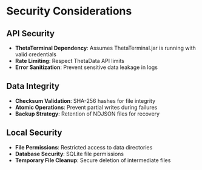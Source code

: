 # Security Considerations

## API Security
- **ThetaTerminal Dependency**: Assumes ThetaTerminal.jar is running with valid credentials
- **Rate Limiting**: Respect ThetaData API limits
- **Error Sanitization**: Prevent sensitive data leakage in logs

## Data Integrity
- **Checksum Validation**: SHA-256 hashes for file integrity
- **Atomic Operations**: Prevent partial writes during failures
- **Backup Strategy**: Retention of NDJSON files for recovery

## Local Security
- **File Permissions**: Restricted access to data directories
- **Database Security**: SQLite file permissions
- **Temporary File Cleanup**: Secure deletion of intermediate files

